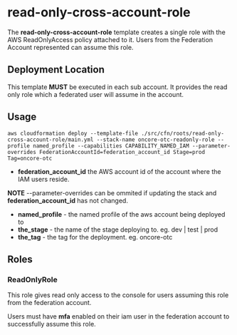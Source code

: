 # read-only-cross-account-role


The **read-only-cross-account-role** template creates a single role with the AWS ReadOnlyAccess policy attached to it.  Users from the Federation Account represented can assume this role.

## Deployment Location

This template **MUST** be executed in each sub account.  It provides the read only role which a federated user will assume in the account.


## Usage

`aws cloudformation deploy --template-file ./src/cfn/roots/read-only-cross-account-role/main.yml --stack-name oncore-otc-readonly-role --profile named_profile --capabilities CAPABILITY_NAMED_IAM --parameter-overrides FederationAccountId=federation_account_id Stage=prod Tag=oncore-otc`


* **federation\_account\_id** the AWS account id of the account where the IAM users reside.

**NOTE** --parameter-overrides can be ommited if updating the stack and **federation\_account\_id** has not changed.

* **named_profile** - the named profile of the aws account being deployed to
* **the_stage** - the name of the stage deploying to. eg. dev | test | prod
* **the_tag** - the tag for the deployment.  eg. oncore-otc


## Roles
### ReadOnlyRole

This role gives read only access to the console for users assuming this role from the federation account.

Users must have **mfa** enabled on their iam user in the federation account to successfully assume this role.

